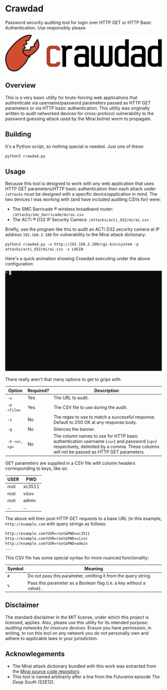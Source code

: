 # Crawdad
Password security auditing tool for login over HTTP GET or HTTP Basic Authentication. Use responsibly please.

![Logo](logo.svg)

## Overview
This is a very basic utility for brute-forcing web applications that authenticate via username/password parameters passed as HTTP GET parameters or via HTTP basic authentication. This utility was originally written to audit networked devices for cross-protocol vulnerability to the password guessing attack used by the Mirai botnet worm to propagate.

## Building
It's a Python script, so nothing special is needed. Just one of these:

```bash
python3 crawdad.py
```

## Usage
Because this tool is designed to work with any web application that uses HTTP GET parameters/HTTP basic authentication then each attack under `/attacks` must be designed with a specific device/application in mind. The two devices I was working with (and have included auditing CSVs for) were:

* The SMC Barricade &reg; wireless broadband router: `/attacks/smc_barricade/mirai.csv`
* The ACTi &reg; D32 IP Security Camera: `/attacks/acti_d32/mirai.csv`

Briefly, use the program like this to audit an ACTi D32 security camera at IP address `192.168.2.100` for vulnerability to the Mirai attack dictionary:

```
python3 crawdad.py -u http://192.168.2.100/cgi-bin/system -p attacks/acti_d32/mirai.csv -s LOGIN
```

Here's a quick animation showing Crawdad executing under the above configuration:

![Demo](demo.svg)

There really aren't that many options to get to grips with.

| Option       | Required? | Description                                                                                                                                                                              |
|--------------|-----------|------------------------------------------------------------------------------------------------------------------------------------------------------------------------------------------|
| `-u`         | Yes       | The URL to audit.                                                                                                                                                                        |
| `-p <file>`  | Yes       | The CSV file to use during the audit.                                                                                                                                                    |
| `-s`         | No        | The regex to use to match a successful response. Default to 200 OK at any response body.                                                                                                 |
| `-q`         | No        | Silences the banner.                                                                                                                                                                     |
| `-h <u>,<p>` | No        | The column names to use for HTTP basic authentication username (`<u>`) and password (`<p>`) respectively, delimited by a comma. These columns will not be passed as HTTP GET parameters. |

GET parameters are supplied in a CSV file with column headers corresponding to keys, like so:

| USER  | PWD       |
|-------|-----------|
| root  | xc3511    |
| root  | vizxv     |
| root  | admin     |
| ...   | ...       |

The above will then post HTTP GET requests to a base URL (in this example, `http://example.com` with query strings as follows:

```
http://example.com?USR=root&PWD=xc3511
http://example.com?USR=root&PWD=vizxv
http://example.com?USR=root&PWD=admin
...
```

This CSV file has some special syntax for more nuanced functionality:

| Symbol  | Meaning                                                                |
|---------|------------------------------------------------------------------------|
| `#`     | Do not pass this parameter, omitting it from the query string.         |
| `%`     | Pass this parameter as a Boolean flag (i.e. a key without a value).    |

## Disclaimer
The standard disclaimer in the MIT license, under which this project is licensed, applies. Also, please use this utility
for its intended purpose: *auditing networks for insecure devices*. Ensure you have permission, in writing, to run this
tool on any network you do not personally own and adhere to applicable laws in your jurisdiction.

## Acknowlegements
* The Mirai attack dictionary bundled with this work was extracted from the [Mirai source code repository](https://github.com/jgamblin/Mirai-Source-Code).
* This tool is named arbitrarily after a line from the _Futurama_ episode _The Deep South_ (S2E12).
